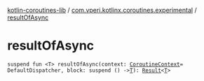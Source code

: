 [kotlin-coroutines-lib](../index.md) / [com.vperi.kotlinx.coroutines.experimental](index.md) / [resultOfAsync](./result-of-async.md)

# resultOfAsync

`suspend fun <T> resultOfAsync(context: `[`CoroutineContext`](https://kotlinlang.org/api/latest/jvm/stdlib/kotlin.coroutines.experimental/-coroutine-context/index.html)` = DefaultDispatcher, block: suspend () -> `[`T`](result-of-async.md#T)`): `[`Result`](-result/index.md)`<`[`T`](result-of-async.md#T)`>`